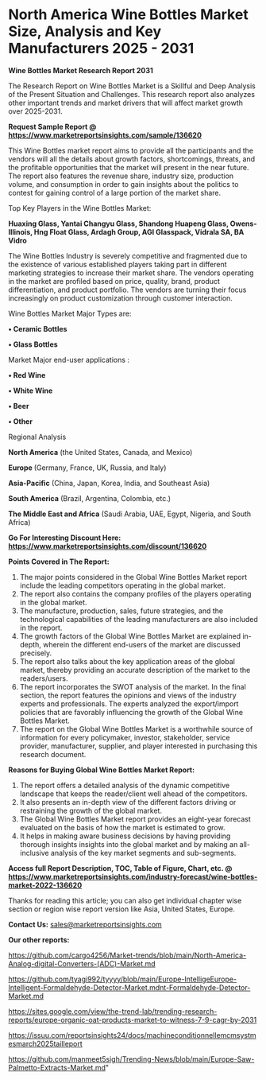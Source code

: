 # North America Wine Bottles Market Size, Analysis and Key Manufacturers 2025 - 2031

<strong>Wine Bottles Market Research Report 2031</strong>

The Research Report on Wine Bottles Market is a Skillful and Deep Analysis of the Present Situation and Challenges. This research report also analyzes other important trends and market drivers that will affect market growth over 2025-2031.

<strong>Request Sample Report @ <a href=https://www.marketreportsinsights.com/sample/136620>https://www.marketreportsinsights.com/sample/136620</a></strong>

This Wine Bottles market report aims to provide all the participants and the vendors will all the details about growth factors, shortcomings, threats, and the profitable opportunities that the market will present in the near future. The report also features the revenue share, industry size, production volume, and consumption in order to gain insights about the politics to contest for gaining control of a large portion of the market share.

Top Key Players in the Wine Bottles Market:

<strong>Huaxing Glass, Yantai Changyu Glass, Shandong Huapeng Glass, Owens-Illinois, Hng Float Glass, Ardagh Group, AGI Glasspack, Vidrala SA, BA Vidro</strong>

The Wine Bottles Industry is severely competitive and fragmented due to the existence of various established players taking part in different marketing strategies to increase their market share. The vendors operating in the market are profiled based on price, quality, brand, product differentiation, and product portfolio. The vendors are turning their focus increasingly on product customization through customer interaction.

Wine Bottles Market Major Types are:

<strong>• Ceramic Bottles

• Glass Bottles</strong>

Market Major end-user applications :

<strong>• Red Wine

• White Wine

• Beer

• Other</strong>

Regional Analysis

</u><strong><b>North America</b></strong> (the United States, Canada, and Mexico)

<strong><b>Europe </b></strong>(Germany, France, UK, Russia, and Italy)

<strong><b>Asia-Pacific</b></strong> (China, Japan, Korea, India, and Southeast Asia)

<strong><b>South America</b></strong> (Brazil, Argentina, Colombia, etc.)

<strong><b>The Middle East and Africa</b></strong> (Saudi Arabia, UAE, Egypt, Nigeria, and South Africa)

<strong>Go For Interesting Discount Here: <a href=https://www.marketreportsinsights.com/discount/136620>https://www.marketreportsinsights.com/discount/136620</a></strong>

<strong>Points Covered in The Report:</strong>
<ol>
  <li>The major points considered in the Global Wine Bottles Market report include the leading competitors operating in the global market.</li>
  <li>The report also contains the company profiles of the players operating in the global market.</li>
  <li>The manufacture, production, sales, future strategies, and the technological capabilities of the leading manufacturers are also included in the report.</li>
  <li>The growth factors of the Global Wine Bottles Market are explained in-depth, wherein the different end-users of the market are discussed precisely.</li>
  <li>The report also talks about the key application areas of the global market, thereby providing an accurate description of the market to the readers/users.</li>
  <li>The report incorporates the SWOT analysis of the market. In the final section, the report features the opinions and views of the industry experts and professionals. The experts analyzed the export/import policies that are favorably influencing the growth of the Global Wine Bottles Market.</li>
  <li>The report on the Global Wine Bottles Market is a worthwhile source of information for every policymaker, investor, stakeholder, service provider, manufacturer, supplier, and player interested in purchasing this research document.</li>
</ol>
<strong>Reasons for Buying Global Wine Bottles Market Report:</strong>

<ol>
  <li>The report offers a detailed analysis of the dynamic competitive landscape that keeps the reader/client well ahead of the competitors.</li>
  <li>It also presents an in-depth view of the different factors driving or restraining the growth of the global market.</li>
  <li>The Global Wine Bottles Market report provides an eight-year forecast evaluated on the basis of how the market is estimated to grow.</li>
  <li>It helps in making aware business decisions by having providing thorough insights insights into the global market and by making an all-inclusive analysis of the key market segments and sub-segments.</li>
</ol>
<strong>Access full Report Description, TOC, Table of Figure, Chart, etc. @ <a href=https://www.marketreportsinsights.com/industry-forecast/wine-bottles-market-2022-136620>https://www.marketreportsinsights.com/industry-forecast/wine-bottles-market-2022-136620</a></strong>


Thanks for reading this article; you can also get individual chapter wise section or region wise report version like Asia, United States, Europe.

<strong>Contact Us:</strong>
sales@marketreportsinsights.com

<strong>Our other reports:</strong>

<a href=https://github.com/cargo4256/Market-trends/blob/main/North-America-Analog-digital-Converters-(ADC)-Market.md>https://github.com/cargo4256/Market-trends/blob/main/North-America-Analog-digital-Converters-(ADC)-Market.md</a>

<a href=https://github.com/tyagi992/tyyyy/blob/main/Europe-IntelligeEurope-Intelligent-Formaldehyde-Detector-Market.mdnt-Formaldehyde-Detector-Market.md>https://github.com/tyagi992/tyyyy/blob/main/Europe-IntelligeEurope-Intelligent-Formaldehyde-Detector-Market.mdnt-Formaldehyde-Detector-Market.md</a>

<a href=https://sites.google.com/view/the-trend-lab/trending-research-reports/europe-organic-oat-products-market-to-witness-7-9-cagr-by-2031>https://sites.google.com/view/the-trend-lab/trending-research-reports/europe-organic-oat-products-market-to-witness-7-9-cagr-by-2031</a>

<a href=https://issuu.com/reportsinsights24/docs/machineconditionnellemcmsystmesmarch2025tailleport>https://issuu.com/reportsinsights24/docs/machineconditionnellemcmsystmesmarch2025tailleport</a>

<a href=https://github.com/manmeet5sigh/Trending-News/blob/main/Europe-Saw-Palmetto-Extracts-Market.md>https://github.com/manmeet5sigh/Trending-News/blob/main/Europe-Saw-Palmetto-Extracts-Market.md</a>"
